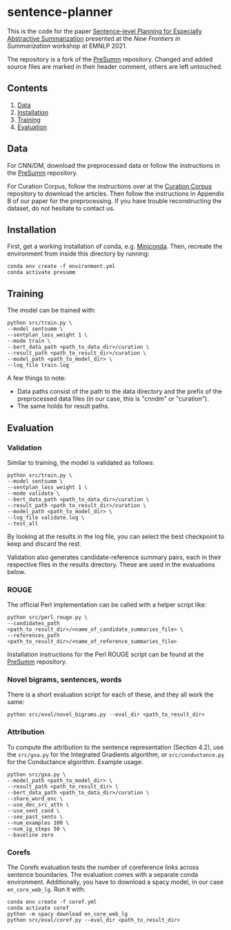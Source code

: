 # sentence-planner

This is the code for the paper [Sentence-level Planning for Especially Abstractive Summarization](https://aclanthology.org/2021.newsum-1.1.pdf) presented at the *New Frontiers in Summarization* workshop at EMNLP 2021.

The repository is a fork of the [PreSumm](https://github.com/nlpyang/PreSumm) repository. Changed and added source files are marked in their header comment, others are left untouched. 

## Contents
1. [Data](#data)
2. [Installation](#installation)
3. [Training](#training)
4. [Evaluation](#evaluation)

## Data
For CNN/DM, download the preprocessed data or follow the instructions in the [PreSumm](https://github.com/nlpyang/PreSumm) repository.

For Curation Corpus, follow the instructions over at the [Curation Corpus](https://github.com/CurationCorp/curation-corpus) repository to download the articles. Then follow the instructions in Appendix B of our paper for the preprocessing. If you have trouble reconstructing the dataset, do not hesitate to contact us.

## Installation
First, get a working installation of conda, e.g. [Miniconda](https://docs.conda.io/en/latest/miniconda.html).
Then, recreate the environment from inside this directory by running:

```shell
conda env create -f environment.yml
conda activate presumm
```

## Training
The model can be trained with:

```shell
python src/train.py \
--model sentsumm \
--sentplan_loss_weight 1 \
--mode train \
--bert_data_path <path_to_data_dir>/curation \
--result_path <path_to_result_dir>/curation \
--model_path <path_to_model_dir> \
--log_file train.log
```

A few things to note:
* Data paths consist of the path to the data directory and the prefix of the preprocessed data files (in our case, this is "cnndm" or "curation").
* The same holds for result paths.

## Evaluation
### Validation
Similar to training, the model is validated as follows:

```shell
python src/train.py \
--model sentsumm \
--sentplan_loss_weight 1 \
--mode validate \
--bert_data_path <path_to_data_dir>/curation \
--result_path <path_to_result_dir>/curation \
--model_path <path_to_model_dir> \
--log_file validate.log \
--test_all
```

By looking at the results in the log file, you can select the best checkpoint to keep and discard the rest.

Validation also generates candidate-reference summary pairs, each in their respective files in the results directory. These are used in the evaluations below.

### ROUGE
The official Perl implementation can be called with a helper script like:
```shell
python src/perl_rouge.py \
--candidates_path <path_to_result_dir>/<name_of_candidate_summaries_file> \
--references_path <path_to_result_dir>/<name_of_reference_summaries_file>
```

Installation instructions for the Perl ROUGE script can be found at the [PreSumm](https://github.com/nlpyang/PreSumm) repository.

### Novel bigrams, sentences, words
There is a short evaluation script for each of these, and they all work the same:
```shell
python src/eval/novel_bigrams.py --eval_dir <path_to_result_dir>
```

### Attribution
To compute the attribution to the sentence representation (Section 4.2), use the `src/gxa.py` for the Integrated Gradients algorithm, or `src/conductance.py` for the Conductance algorithm.
Example usage:
```shell
python src/gxa.py \
--model_path <path_to_model_dir> \
--result_path <path_to_result_dir> \
--bert_data_path <path_to_data_dir>/curation \
--share_word_enc \
--use_dec_src_attn \
--use_sent_cond \
--see_past_sents \
--num_examples 100 \
--num_ig_steps 50 \
--baseline zero
```

### Corefs
The Corefs evaluation tests the number of coreference links across sentence boundaries. The evaluation comes with a separate conda environment. Additionally, you have to download a spacy model, in our case `en_core_web_lg`.
Run it with:
```shell
conda env create -f coref.yml
conda activate coref
python -m spacy download en_core_web_lg
python src/eval/coref.py --eval_dir <path_to_result_dir>
```
